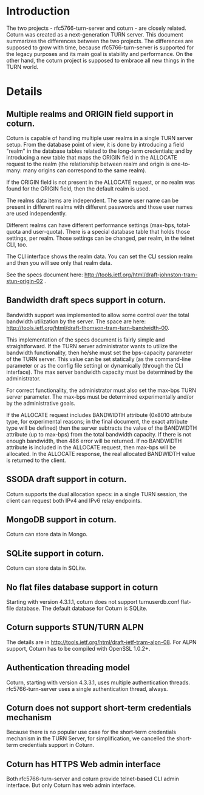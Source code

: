 # Introduction #

The two projects - rfc5766-turn-server and coturn - are closely related. Coturn was created as a next-generation TURN server. This document summarizes the differences between the two projects. The differences are supposed to grow with time, because rfc5766-turn-server is supported for the legacy purposes and its main goal is stability and performance. On the other hand, the coturn project is supposed to embrace all new things in the TURN world.

# Details #

## Multiple realms and ORIGIN field support in coturn. ##

Coturn is capable of handling multiple user realms in a single TURN server setup. From the database point of view, it is done by introducing a field "realm" in the database tables related to the long-term credentials; and by introducing a new table that maps the ORIGIN field in the ALLOCATE request to the realm (the relationship between realm and origin is one-to-many: many origins can correspond to the same realm).

If the ORIGIN field is not present in the ALLOCATE request, or no realm was found for the ORIGIN field, then the default realm is used.

The realms data items are independent. The same user name can be present in different realms with different passwords and those user names are used independently.

Different realms can have different performance settings (max-bps, total-quota and user-quota). There is a special database table that holds those settings, per realm. Those settings can be changed, per realm, in the telnet CLI, too.

The CLI interface shows the realm data. You can set the CLI session realm and then you will see only that realm data.

See the specs document here: http://tools.ietf.org/html/draft-johnston-tram-stun-origin-02 .

## Bandwidth draft specs support in coturn. ##

Bandwidth support was implemented to allow some control over the total bandwidth utilization by the server. The space are here: http://tools.ietf.org/html/draft-thomson-tram-turn-bandwidth-00.

This implementation of the specs document is fairly simple and straightforward. If the TURN server administrator wants to utilize the bandwidth functionality, then he/she must set the bps-capacity parameter of the TURN server. This value can be set statically (as the command-line parameter or as the config file setting) or dynamically (through the CLI interface). The max server bandwidth capacity must be determined by the administrator.

For correct functionality, the administrator must also set the max-bps TURN server parameter. The max-bps must be determined experimentally and/or by the administrative goals.

If the ALLOCATE request includes BANDWIDTH attribute (0x8010 attribute type, for experimental reasons; in the final document, the exact attribute type will be defined) then the server subtracts the value of the BANDWIDTH attribute (up to max-bps) from the total bandwidth capacity. If there is not enough bandwidth, then 486 error will be returned. If no BANDWIDTH attribute is included in the ALLOCATE request, then max-bps will be allocated. In the ALLOCATE response, the real allocated BANDWIDTH value is returned to the client.

## SSODA draft support in coturn. ##

Coturn supports the dual allocation specs: in a single TURN session, the client can request both IPv4 and IPv6 relay endpoints.

## MongoDB support in coturn. ##

Coturn can store data in Mongo.

## SQLite support in coturn. ##

Coturn can store data in SQLite.

## No flat files database support in coturn ##

Starting with version 4.3.1.1, coturn does not support turnuserdb.conf flat-file database. The default database for Coturn is SQLite.

## Coturn supports STUN/TURN ALPN ##

The details are in http://tools.ietf.org/html/draft-ietf-tram-alpn-08.
For ALPN support, Coturn has to be compiled with OpenSSL 1.0.2+.

## Authentication threading model ##

Coturn, starting with version 4.3.3.1, uses multiple authentication threads. rfc5766-turn-server uses a single authentication thread, always.

## Coturn does not support short-term credentials mechanism ##

Because there is no popular use case for the short-term credentials mechanism in the TURN Server, for simplification, we cancelled the short-term credentials support in Coturn.

## Coturn has HTTPS Web admin interface ##

Both rfc5766-turn-server and coturn provide telnet-based CLI admin interface. But only Coturn has web admin interface.